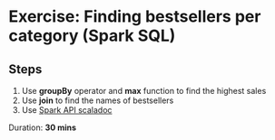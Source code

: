 # Exercise: Finding bestsellers per category (Spark SQL)

## Steps

1. Use **groupBy** operator and **max** function to find the highest sales
2. Use **join** to find the names of bestsellers
3. Use [Spark API scaladoc](http://spark.apache.org/docs/latest/api/scala/index.html)

Duration: **30 mins**

<!--
## Solution

```text
???
```

-->
